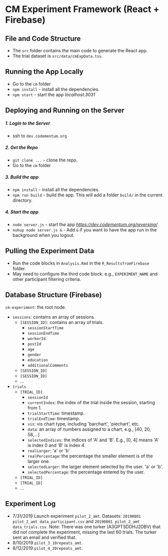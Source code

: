 # CM Experiment Framework (React + Firebase)

## File and Code Structure
- The `src` folder contains the main code to generate the React app.
- The trial dataset is `src/data/cmExpData.tsv`.

## Running the App Locally
- Go to the `cm` folder
- `npm install` - install all the dependencies.
- `npm start` - start the app *localhost:3031*

## Deploying and Running on the Server
##### 1. Login to the Server
- ssh to `dev.codementum.org`

##### 2. Get the Repo
- `git clone ...` - clone the repo.
- Go to the `cm` folder

##### 3. Build the app
- `npm install` - install all the dependencies.
- `npm run build` - build the app. This will add a folder `build/` in the current directory.

##### 4. Start the app
- `node server.js` - start the app *https://dev.codementum.org/reversing/* 
- `nohup node server.js &` - Add `&` if you want to have the app run in the background when you logout.

## Pulling the Experiment Data
- Run the code blocks in `Analysis.Rmd` in the `R_ResultsfromFirebase` folder.
- May need to configure the third code block: e.g., `EXPERIMENT_NAME` and other participant filtering criteria.

## Database Structure (Firebase)
`cm-experiment`: the root node.
- `sessions`: contains an array of sessions.
    - `[SESSION_ID]`: contains an array of trials.
        - `sessionStartTime`
        - `sessionEndTime`
        - `workerId`
        - `postId`
        - `age`
        - `gender`
        - `education`
        - `additionalComments`
    - `[SESSION_ID]`
    - `[SESSION_ID]`
    - ...
- `trials`
    - `[TRIAL_ID]`
        - `sessionId`
        - `currentIndex`: the index of the trial inside the session, starting from 1.
        - `trialStartTime`: timestamp.
        - `trialEndTime`: timestamp.
        - `vis`: vis chart type, including 'barchart', 'piechart', etc.
        - `data`: an array of numbers assigned to a chart, e.g., [40, 20, 58,...]
        - `selectedIndices`: the indices of 'A' and 'B'. E.g., [0, 4] means 'A' is index 0 and 'B' is index 4.
        - `realLarger`: 'a' or 'b'
        - `realPercentage`: the percentage the smaller element is of the larger one.
        - `selectedLarger`: the larger element selected by the user. 'a' or 'b'.
        - `selectedPercentage`: the percentage entered by the user.
    - `[TRIAL_ID]`
    - `[TRIAL_ID]`
    - ...
    
## Experiment Log
- 7/31/2019 Launch experiment `pilot_2_amt`. Datasets: `20190801 pilot_2_amt data_participant.csv` and `20190801 pilot_2_amt data_trials.csv`. Note: There was one turker (A3GPTSDDHJ2DBV) that did not complete the experiment, missing the last 60 trials. The turker sent an email and verified that.
- 8/10/2019 `pilot_3_10repeats_amt`.
- 8/12/2019 `pilot_4_20repeats_amt`.
